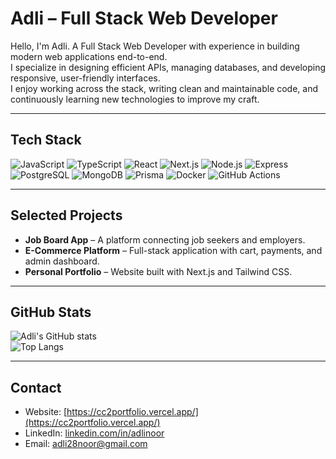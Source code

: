 # Adli – Full Stack Web Developer  

Hello, I'm Adli. A Full Stack Web Developer with experience in building modern web applications end-to-end.  
I specialize in designing efficient APIs, managing databases, and developing responsive, user-friendly interfaces.  
I enjoy working across the stack, writing clean and maintainable code, and continuously learning new technologies to improve my craft.  

---

## Tech Stack  
![JavaScript](https://img.shields.io/badge/-JavaScript-333?style=flat&logo=javascript)
![TypeScript](https://img.shields.io/badge/-TypeScript-333?style=flat&logo=typescript)
![React](https://img.shields.io/badge/-React-333?style=flat&logo=react)
![Next.js](https://img.shields.io/badge/-Next.js-333?style=flat&logo=next.js)
![Node.js](https://img.shields.io/badge/-Node.js-333?style=flat&logo=node.js)
![Express](https://img.shields.io/badge/-Express-333?style=flat&logo=express)
![PostgreSQL](https://img.shields.io/badge/-PostgreSQL-333?style=flat&logo=postgresql)
![MongoDB](https://img.shields.io/badge/-MongoDB-333?style=flat&logo=mongodb)
![Prisma](https://img.shields.io/badge/-Prisma-333?style=flat&logo=prisma)
![Docker](https://img.shields.io/badge/-Docker-333?style=flat&logo=docker)
![GitHub Actions](https://img.shields.io/badge/-GitHub_Actions-333?style=flat&logo=github-actions)

---

## Selected Projects  
- **Job Board App** – A platform connecting job seekers and employers.  
- **E-Commerce Platform** – Full-stack application with cart, payments, and admin dashboard.  
- **Personal Portfolio** – Website built with Next.js and Tailwind CSS.  

---

## GitHub Stats  
![Adli's GitHub stats](https://github-readme-stats.vercel.app/api?username=adlinoor&show_icons=true&theme=default)  
![Top Langs](https://github-readme-stats.vercel.app/api/top-langs/?username=adlinoor&layout=compact&theme=default)

---

## Contact  
- Website: [https://cc2portfolio.vercel.app/](https://cc2portfolio.vercel.app/)  
- LinkedIn: [linkedin.com/in/adlinoor](https://linkedin.com/in/adlinoor)  
- Email: adli28noor@gmail.com  
